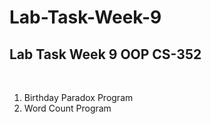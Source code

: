 # Lab-Task-Week-9
## Lab Task Week 9 OOP CS-352
<br>

<ol>
  <li> Birthday Paradox Program </li>
  <li> Word Count Program </li>
</ol>
